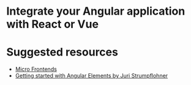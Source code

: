 # Integrate your Angular application with React or Vue

# Suggested resources
- [Micro Frontends](https://micro-frontends.org/)
- [Getting started with Angular Elements by Juri Strumpflohner](https://egghead.io/courses/getting-started-with-angular-elements?utm_content=getting-started-with-angular-elements)
